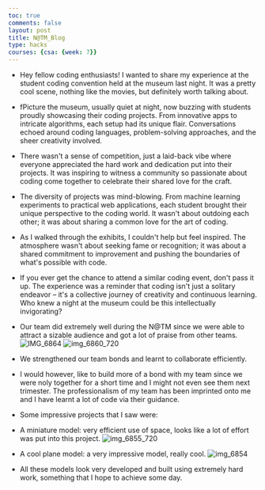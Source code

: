 ```yaml
---
toc: true
comments: false
layout: post
title: N@TM_Blog
type: hacks
courses: {csa: {week: 7}}
---
```

- Hey fellow coding enthusiasts! I wanted to share my experience at the student coding convention held at the museum last night. It was a pretty cool scene, nothing like the movies, but definitely worth talking about.

- fPicture the museum, usually quiet at night, now buzzing with students proudly showcasing their coding projects. From innovative apps to intricate algorithms, each setup had its unique flair. Conversations echoed around coding languages, problem-solving approaches, and the sheer creativity involved.

- There wasn't a sense of competition, just a laid-back vibe where everyone appreciated the hard work and dedication put into their projects. It was inspiring to witness a community so passionate about coding come together to celebrate their shared love for the craft.

- The diversity of projects was mind-blowing. From machine learning experiments to practical web applications, each student brought their unique perspective to the coding world. It wasn't about outdoing each other; it was about sharing a common love for the art of coding.

- As I walked through the exhibits, I couldn't help but feel inspired. The atmosphere wasn't about seeking fame or recognition; it was about a shared commitment to improvement and pushing the boundaries of what's possible with code.

- If you ever get the chance to attend a similar coding event, don't pass it up. The experience was a reminder that coding isn't just a solitary endeavor – it's a collective journey of creativity and continuous learning. Who knew a night at the museum could be this intellectually invigorating?

- Our team did extremely well during the N@TM since we were able to attract a sizable audience and got a lot of praise from other teams.
![IMG_6864](https://github.com/CoolCodingPeople/place/assets/96998793/457c3d6a-7e93-4a57-a202-d58f0c7b438b)
![img_6860_720](https://github.com/CoolCodingPeople/place/assets/96998793/2addf589-e983-44ae-a024-8d7b1ee3a11b)

- We strengthened our team bonds and learnt to collaborate efficiently.
- I would however, like to build more of a bond with my team since we were noly together for a short time and I might not even see them next trimester. The professionalism of my team has been imprinted onto me and I have learnt a lot of code via their guidance.

- Some impressive projects that I saw were:
- A miniature model: very efficient use of space, looks like a lot of effort was put into this project.
![img_6855_720](https://github.com/CoolCodingPeople/place/assets/96998793/d89743b5-f79b-415a-bf2a-7cf00a1be8d4)
- A cool plane model: a very impressive model, really cool.
![img_6854](https://github.com/CoolCodingPeople/place/assets/96998793/11186116-9ea5-4328-a26a-22105431dd45)

- All these models look very developed and built using extremely hard work, something that I hope to achieve some day.